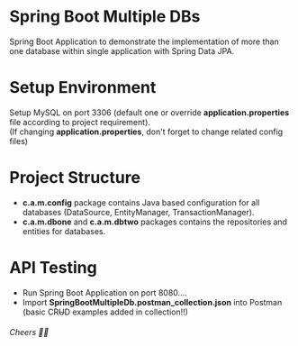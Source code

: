 # Spring Boot Multiple DBs
 Spring Boot Application to demonstrate the implementation of more than one database within single application with Spring Data JPA.
 
# Setup Environment
Setup MySQL on port 3306 (default one or override **application.properties** file according to project requirement).<br/>(If changing **application.properties**, don't forget to change related config files)

# Project Structure
- **c.a.m.config** package contains Java based configuration for all databases (DataSource, EntityManager, TransactionManager).
- **c.a.m.dbone** and **c.a.m.dbtwo** packages contains the repositories and entities for databases. 

# API Testing
- Run Spring Boot Application on port 8080....
- Import **SpringBootMultipleDb.postman_collection.json** into Postman (basic CR<strike>U</strike>D examples added in collection!!)

###### Cheers 🥂😀
